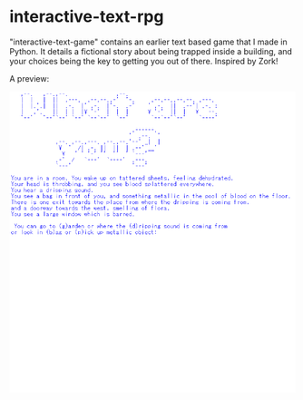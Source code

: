 # interactive-text-rpg

"interactive-text-game" contains an earlier text based game that I made in Python. It details a fictional story about being trapped inside a building, and your choices being the key to getting you out of there. Inspired by Zork!

A preview:

![](text-game.gif)

